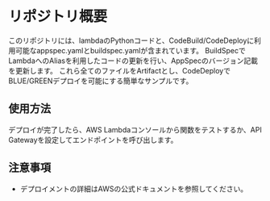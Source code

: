 # リポジトリ概要

このリポジトリには、lambdaのPythonコードと、CodeBuild/CodeDeployに利用可能なappspec.yamlとbuildspec.yamlが含まれています。
BuildSpecでLambdaへのAliasを利用したコードの更新を行い、AppSpecのバージョン記載を更新します。
これら全てのファイルをArtifactとし、CodeDeployでBLUE/GREENデプロイを可能にする簡単なサンプルです。

## 使用方法
デプロイが完了したら、AWS Lambdaコンソールから関数をテストするか、API Gatewayを設定してエンドポイントを呼び出します。

## 注意事項
- デプロイメントの詳細はAWSの公式ドキュメントを参照してください。
